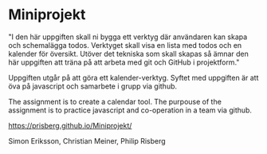 # Miniprojekt
"I den här uppgiften skall ni bygga ett verktyg där användaren kan skapa och schemalägga todos. Verktyget skall visa en lista med todos och en kalender för översikt. Utöver det tekniska som skall skapas så ämnar den här uppgiften att träna på att arbeta med git och GitHub i projektform."

Uppgiften utgår på att göra ett kalender-verktyg. Syftet med uppgiften är att öva på javascript och samarbete i grupp via github.

The assignment is to create a calendar tool. The purpouse of the assignment is to practice javascript and co-operation in a team via github.

https://prisberg.github.io/Miniprojekt/


Simon Eriksson,
Christian Meiner,
Philip Risberg